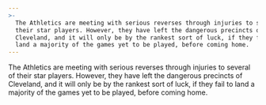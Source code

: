 ```yaml
---
>-
  The Athletics are meeting with serious reverses through injuries to several of
  their star players. However, they have left the dangerous precincts of
  Cleveland, and it will only be by the rankest sort of luck, if they fail to
  land a majority of the games yet to be played, before coming home.
---
```


The Athletics are meeting with serious reverses through injuries to several of their star players. However, they have left the dangerous precincts of Cleveland, and it will only be by the rankest sort of luck, if they fail to land a majority of the games yet to be played, before coming home.